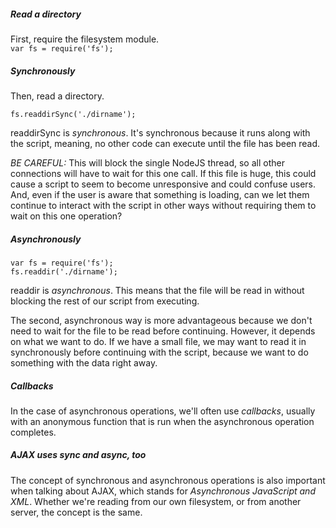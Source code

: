 ##### Read a directory
First, require the filesystem module.  
`var fs = require('fs');`

##### Synchronously
Then, read a directory.  
```
fs.readdirSync('./dirname');
```
readdirSync is *synchronous*. It's synchronous because it runs along with the script, meaning, no other code can execute until the file has been read.

_BE CAREFUL:_ This will block the single NodeJS thread, so all other connections will have to wait for this one call. If this file is huge, this could cause a script to seem to become unresponsive and could confuse users. And, even if the user is aware that something is loading, can we let them continue to interact with the script in other ways without requiring them to wait on this one operation?

##### Asynchronously
```
var fs = require('fs');
fs.readdir('./dirname');
```
readdir is *asynchronous*. This means that the file will be read in without blocking the rest of our script from executing.

The second, asynchronous way is more advantageous because we don't need to wait for the file to be read before continuing. However, it depends on what we want to do. If we have a small file, we may want to read it in synchronously before continuing with the script, because we want to do something with the data right away.

##### Callbacks
In the case of asynchronous operations, we'll often use *callbacks*, usually with an anonymous function that is run when the asynchronous operation completes.

##### AJAX uses sync and async, too
The concept of synchronous and asynchronous operations is also important when talking about AJAX, which stands for _*Asynchronous* JavaScript and XML_. Whether we're reading from our own filesystem, or from another server, the concept is the same.
